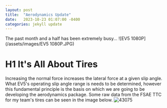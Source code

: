 ```yaml
---
layout: post
title:  "Aerodynamics Update"
date:   2023-10-23 01:07:00 -0400
categories: jekyll update
---
```

The past month and a half has been extremely busy...
![EV5 1080P](/assets/images/EV5 1080P.JPG)

# H1 It's All About Tires
Increasing the normal force increases the lateral force at a given slip angle. What EV5's operating slip angle range is needs to be determined, however this fundamental principle is the basis on which we are going to be developing the aerodynamics package. Some raw data from the FSAE TTC for my team's tires can be seen in the image below.
![43075](/assets/images/43075.jpg)